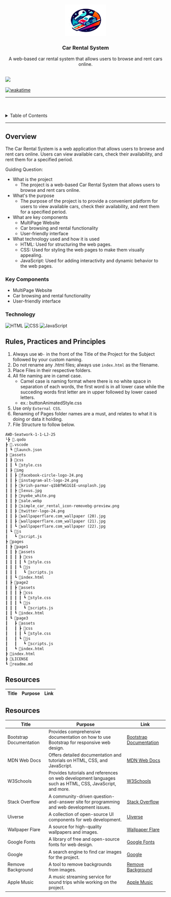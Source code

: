 <a name="readme-top">

<br/>

<br />
<div align="center">
  <a href="https://github.com/jevlongkss">
  <!-- TODO: If you want to add logo or banner you can add it here -->
    <img src="./assets/img/simple_car_rental_icon-removebg-preview.png" alt="Kotsi Ni Jeybbi" width="130" height="100">
  </a>
<!-- TODO: Change Title to the name of the title of your Project -->
  <h3 align="center">Car Rental System</h3>
</div>
<!-- TODO: Make a short description -->
<div align="center">
 A web-based car rental system that allows users to browse and rent cars online.
</div>

<br />

<!-- TODO: Change the zyx-0314 into your github username  -->
<!-- TODO: Change the WD-Template-Project into the same name of your folder -->
![](https://visit-counter.vercel.app/counter.png?page=zyx-0314/Car-Rental-System)

[![wakatime](https://wakatime.com/dashboard)](https://wakatime.com/@Jeybidoobee)

---

<br />
<br />

<!-- TODO: If you want to add more layers for your readme -->
<details>
  <summary>Table of Contents</summary>
  <ol>
    <li>
      <a href="#overview">Overview</a>
      <ol>
        <li>
          <a href="#key-components">Key Components</a>
        </li>
        <li>
          <a href="#technology">Technology</a>
        </li>
      </ol>
    </li>
    <li>
      <a href="#rule,-practices-and-principles">Rules, Practices and Principles</a>
    </li>
    <li>
      <a href="#resources">Resources</a>
    </li>
  </ol>
</details>

---

## Overview

The Car Rental System is a web application that allows users to browse and rent cars online. Users can view available cars, check their availability, and rent them for a specified period.

Guiding Question:
- What is the project
  - The project is a web-based Car Rental System that allows users to browse and rent cars online.
- What's the purpose
  - The purpose of the project is to provide a convenient platform for users to view available cars, check their availability, and rent them for a specified period.
- What are key components
  - MultiPage Website
  - Car browsing and rental functionality
  - User-friendly interface
- What technology used and how it is used
  - HTML: Used for structuring the web pages.
  - CSS: Used for styling the web pages to make them visually appealing.
  - JavaScript: Used for adding interactivity and dynamic behavior to the web pages.

### Key Components

- MultiPage Website
- Car browsing and rental functionality
- User-friendly interface


### Technology
<!-- TODO: List of Technology Used -->
![HTML](https://img.shields.io/badge/HTML-E34F26?style=for-the-badge&logo=html5&logoColor=white)
![CSS](https://img.shields.io/badge/CSS-1572B6?style=for-the-badge&logo=css3&logoColor=white)
![JavaScript](https://img.shields.io/badge/JavaScript-F7DF1E?style=for-the-badge&logo=javascript&logoColor=white)

## Rules, Practices and Principles
1. Always use `WD-` in the front of the Title of the Project for the Subject followed by your custom naming.
2. Do not rename any .html files; always use `index.html` as the filename.
3. Place Files in their respective folders.
4. All file naming are in camel case.
   - Camel case is naming format where there is no white space in separation of each words, the first word is in all lower case while the succeding words first letter are in upper followed by lower cased letters.
   - ex.: buttonAnimatedStyle.css
5. Use only `External CSS`.
6. Renaming of Pages folder names are a must, and relates to what it is doing or data it holding.
7. File Structure to follow below.

```
AWD-Seatwork-1-1-LJ-25
└┣ 📂.qodo
┣ 📂.vscode
┃ ┗ 📜launch.json
┣ 📂assets
┃ ┣ 📂css
┃ ┃ ┗ 📜style.css
┃ ┣ 📂img
┃ ┃ ┣ 📜facebook-circle-logo-24.png
┃ ┃ ┣ 📜instagram-alt-logo-24.png
┃ ┃ ┣ 📜krish-parmar-q1bBfWG1G1E-unsplash.jpg
┃ ┃ ┣ 📜lexus.jpg
┃ ┃ ┣ 📜nyebe_white.png
┃ ┃ ┣ 📜sale.webp
┃ ┃ ┣ 📜simple_car_rental_icon-removebg-preview.png
┃ ┃ ┣ 📜twitter-logo-24.png
┃ ┃ ┣ 📜wallpaperflare.com_wallpaper (20).jpg
┃ ┃ ┣ 📜wallpaperflare.com_wallpaper (21).jpg
┃ ┃ ┗ 📜wallpaperflare.com_wallpaper (22).jpg
┃ ┗ 📂js
┃   ┗ 📜script.js
┣ 📂pages
┃ ┣ 📂page1
┃ ┃ ┣ 📂assets
┃ ┃ ┃ ┣ 📂css
┃ ┃ ┃ ┃ ┗ 📜style.css
┃ ┃ ┃ ┗ 📂js
┃ ┃ ┃   ┗ 📜scripts.js
┃ ┃ ┗ 📜index.html
┃ ┣ 📂page2
┃ ┃ ┣ 📂assets
┃ ┃ ┃ ┣ 📂css
┃ ┃ ┃ ┃ ┗ 📜style.css
┃ ┃ ┃ ┗ 📂js
┃ ┃ ┃   ┗ 📜scripts.js
┃ ┃ ┗ 📜index.html
┃ ┗ 📂page3
┃   ┣ 📂assets
┃   ┃ ┣ 📂css
┃   ┃ ┃ ┗ 📜style.css
┃   ┃ ┗ 📂js
┃   ┃   ┗ 📜scripts.js
┃   ┗ 📜index.html
┣ 📜index.html
┣ 📜LICENSE
┗ 📜readme.md

```

## Resources

<!-- TODO: Add References -->
| Title | Purpose | Link |
|-|-|-|
## Resources

| Title | Purpose | Link |
|-|-|-|
| Bootstrap Documentation | Provides comprehensive documentation on how to use Bootstrap for responsive web design. | [Bootstrap Documentation](https://getbootstrap.com/docs/5.1/getting-started/introduction/) |
| MDN Web Docs | Offers detailed documentation and tutorials on HTML, CSS, and JavaScript. | [MDN Web Docs](https://developer.mozilla.org/en-US/) |
| W3Schools | Provides tutorials and references on web development languages such as HTML, CSS, JavaScript, and more. | [W3Schools](https://www.w3schools.com/) |
| Stack Overflow | A community-driven question-and-answer site for programming and web development issues. | [Stack Overflow](https://stackoverflow.com/) |
| Uiverse | A collection of open-source UI components for web development. | [Uiverse](https://uiverse.io/) |
| Wallpaper Flare | A source for high-quality wallpapers and images. | [Wallpaper Flare](https://www.wallpaperflare.com/) |
| Google Fonts | A library of free and open-source fonts for web design. | [Google Fonts](https://fonts.google.com/) |
| Google | A search engine to find car images for the project. | [Google](https://www.google.com/) |
| Remove Background | A tool to remove backgrounds from images. | [Remove Background](https://www.remove.bg/) |
| Apple Music | A music streaming service for sound trips while working on the project. | [Apple Music](https://music.apple.com/) |
